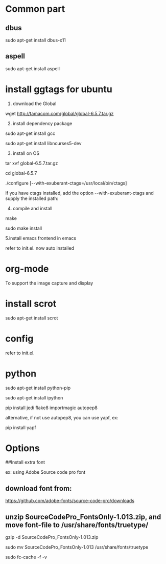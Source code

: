 # Common part #
## dbus
sudo apt-get install dbus-x11
## aspell
sudo apt-get install aspell

# install ggtags  for ubuntu #
1. download the Global

wget http://tamacom.com/global/global-6.5.7.tar.gz

2. install dependency package

sudo apt-get install gcc

sudo apt-get install libncurses5-dev

3. install on OS

tar xvf global-6.5.7.tar.gz

cd global-6.5.7

./configure [--with-exuberant-ctags=/usr/local/bin/ctags]

If you have ctags installed, add the option --with-exuberant-ctags and supply the installed path:

4. compile and install

make

sudo make install

5.install emacs frontend in emacs

refer to init.el. now auto installed

# org-mode #
To support the image capture and display

# install scrot

sudo apt-get install scrot

# config

refer to init.el.

# python #
sudo apt-get install python-pip

sudo apt-get install ipython

pip install jedi flake8 importmagic autopep8

alternative, if not use autopep8, you can use yapf, ex:

pip install yapf


# Options #
##Install extra font

 ex: using  Adobe Source code pro font

## download font from:

https://github.com/adobe-fonts/source-code-pro/downloads

## unzip SourceCodePro_FontsOnly-1.013.zip, and move font-file to /usr/share/fonts/truetype/

gzip -d SourceCodePro_FontsOnly-1.013.zip

sudo mv SourceCodePro_FontsOnly-1.013 /usr/share/fonts/truetype

sudo fc-cache -f -v

